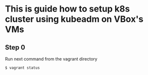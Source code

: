# This is guide how to setup k8s cluster using kubeadm on VBox's VMs

## Step 0

Run next command from the vagrant directory

```shell script
$ vagrant status
```

